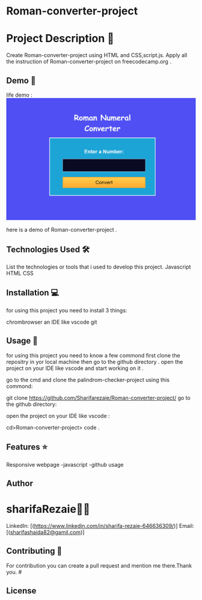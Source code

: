 # Roman-converter-project
# Project Description 📝
Create Roman-converter-project  using HTML and CSS,script.js. Apply all the instruction of Roman-converter-project on freecodecamp.org .

## Demo 📸
life demo : ![Demo](demo.PNG)

here is a demo of Roman-converter-project .

## Technologies Used 🛠️
List the technologies or tools that i used to develop this project.
Javascript
HTML
CSS

## Installation 💻
for using this project you need to install 3 things:

chrombrowser
an IDE like vscode
git

## Usage 🎯
for using this project you need to know a few commond first clone the repositry in yor local machine then go to the github directory . open the project on your IDE like vscode and start working on it .

go to the cmd and clone the palindrom-checker-project using this commond:

git clone https://github.com/Sharifarezaie/Roman-converter-project/
go to the github directory:

open the project on your IDE like vscode :

cd>Roman-converter-project> code .

## Features ⭐
Responsive webpage
-javascript
-github usage

## Author
# sharifaRezaie👩‍💻
LinkedIn: [(https://www.linkedin.com/in/sharifa-rezaie-646636309/)]
Email: [(sharifashaida82@gamil.com)]
## Contributing 🤝
For contribution you can create a pull request and mention me there.Thank you. #
## License